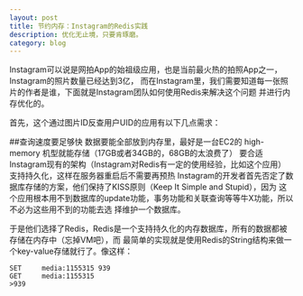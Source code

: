 ```yaml
---
layout: post
title: 节约内存：Instagram的Redis实践
description: 优化无止境，只要肯琢磨。
category: blog
---
```


Instagram可以说是网拍App的始祖级应用，也是当前最火热的拍照App之一，Instagram的照片数量已经达到3亿，
而在Instagram里，我们需要知道每一张照片的作者是谁，下面就是Instagram团队如何使用Redis来解决这个问题
并进行内存优化的。

首先，这个通过图片ID反查用户UID的应用有以下几点需求：

##查询速度要足够快
数据要能全部放到内存里，最好是一台EC2的 high-memory 机型就能存储（17GB或者34GB的，68GB的太浪费了）
要合适Instagram现有的架构（Instagram对Redis有一定的使用经验，比如这个应用）
支持持久化，这样在服务器重启后不需要再预热
Instagram的开发者首先否定了数据库存储的方案，他们保持了KISS原则（Keep It Simple and Stupid），因为
这个应用根本用不到数据库的update功能，事务功能和关联查询等等牛X功能，所以不必为这些用不到的功能去选
择维护一个数据库。

于是他们选择了Redis，Redis是一个支持持久化的内存数据库，所有的数据都被存储在内存中（忘掉VM吧），而
最简单的实现就是使用Redis的String结构来做一个key-value存储就行了。像这样：

    SET     media:1155315 939     
    GET     media:1155315
    >939

[Jethro]:    http://blog.nigie1989.tk  "Jethro"
[Instagram]: http://instagram.com/